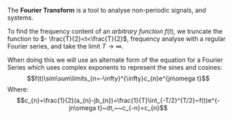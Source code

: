 The **Fourier Transform** is a tool to analyse non-periodic signals, and systems.

To find the frequency content of an *arbitrary function* $f(t)$, we truncate the function to $- \frac{T}{2}<t<\frac{T}{2}$, frequency analyse with a regular Fourier series, and take the limit $T\rightarrow\infty$.

When doing this we will use an alternate form of the equation for a Fourier Series which uses complex exponents to represent the sines and cosines:
$$f(t)\sim\sum\limits_{n=-\infty}^{\infty}c_{n}e^{jn\omega t}$$
Where:
$$c_{n}=\frac{1}{2}(a_{n}-jb_{n})=\frac{1}{T}\int_{-T/2}^{T/2}~f(t)e^{-jn\omega t}~dt,~~c_{-n}=c_{n}$$
